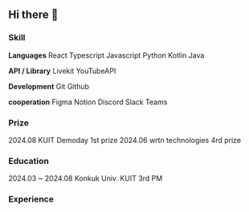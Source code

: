 ## Hi there 👋

### Skill
**Languages**
React Typescript Javascript Python Kotlin Java 

**API / Library**
Livekit YouTubeAPI 

**Development**
Git Github 

**cooperation**
Figma Notion Discord Slack Teams

### Prize
2024.08 KUIT Demoday 1st prize
2024.06 wrtn technologies 4rd prize 
### Education
2024.03 ~ 2024.08 Konkuk Univ. KUIT 3rd PM 

### Experience

<!--
**YangJJune/YangJJune** is a ✨ _special_ ✨ repository because its `README.md` (this file) appears on your GitHub profile.

Here are some ideas to get you started:

- 🔭 I’m currently working on ...
- 🌱 I’m currently learning ...
- 👯 I’m looking to collaborate on ...
- 🤔 I’m looking for help with ...
- 💬 Ask me about ...
- 📫 How to reach me: ...
- 😄 Pronouns: ...
- ⚡ Fun fact: ...
-->
